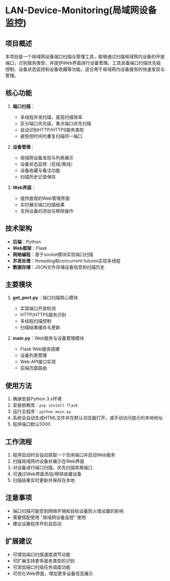 # LAN-Device-Monitoring(局域网设备监控)

## 项目概述

本项目是一个局域网设备端口扫描与管理工具，能够通过扫描局域网内设备的开放端口，识别服务类型，并提供Web界面进行设备管理。工具具备端口扫描优先级控制、设备状态监控和设备收藏等功能，适合用于局域网内设备服务的快速发现与管理。

## 核心功能

1. **端口扫描**：
   - 多线程并发扫描，提高扫描效率
   - 区分端口优先级，重点端口优先扫描
   - 自动识别HTTP/HTTPS服务类型
   - 避免短时间内重复扫描同一端口

2. **设备管理**：
   - 局域网设备发现与列表展示
   - 设备状态监控（在线/离线）
   - 设备收藏与备注功能
   - 扫描历史记录保存

3. **Web界面**：
   - 提供直观的Web管理界面
   - 实时展示端口扫描结果
   - 支持设备的添加与移除操作

## 技术架构

- **后端**：Python
- **Web框架**：Flask
- **网络编程**：基于socket模块实现端口扫描
- **并发处理**：threading和concurrent.futures实现多线程
- **数据存储**：JSON文件存储设备信息和扫描历史

## 主要模块

1. **get_port.py**：端口扫描核心模块
   - 实现端口开放检测
   - HTTP/HTTPS服务识别
   - 多线程扫描控制
   - 扫描结果缓存与更新

2. **main.py**：Web服务与设备管理模块
   - Flask Web服务搭建
   - 设备列表管理
   - Web API接口实现
   - 前端页面路由

## 使用方法

1. 确保安装Python 3.x环境
2. 安装依赖库：`pip install flask`
3. 运行主程序：`python main.py`
4. 系统会自动生成HTML文件并在默认浏览器打开，或手动访问提示的本地地址
5. 程序端口默认5000

## 工作流程

1. 程序启动时会自动获取一个空闲端口并启动Web服务
2. 扫描局域网内设备并展示在Web界面
3. 对设备进行端口扫描，优先扫描常用端口
4. 可通过Web界面添加/移除收藏设备
5. 扫描结果实时更新并保存在本地

## 注意事项

- 端口扫描可能受到网络环境和目标设备防火墙设置的影响
- 需要搭配使用 "局域网设备监控" 使用
- 建议设置程序开机自启动

## 扩展建议

- 可增加端口扫描速度调节功能
- 可扩展支持更多服务类型的识别
- 可添加端口扫描任务调度功能
- 可优化Web界面，增加更多设备信息展示
